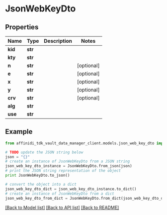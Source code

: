 # JsonWebKeyDto

## Properties

| Name    | Type    | Description | Notes      |
| ------- | ------- | ----------- | ---------- |
| **kid** | **str** |             |
| **kty** | **str** |             |
| **n**   | **str** |             | [optional] |
| **e**   | **str** |             | [optional] |
| **x**   | **str** |             | [optional] |
| **y**   | **str** |             | [optional] |
| **crv** | **str** |             | [optional] |
| **alg** | **str** |             |
| **use** | **str** |             |

## Example

```python
from affinidi_tdk_vault_data_manager_client.models.json_web_key_dto import JsonWebKeyDto

# TODO update the JSON string below
json = "{}"
# create an instance of JsonWebKeyDto from a JSON string
json_web_key_dto_instance = JsonWebKeyDto.from_json(json)
# print the JSON string representation of the object
print JsonWebKeyDto.to_json()

# convert the object into a dict
json_web_key_dto_dict = json_web_key_dto_instance.to_dict()
# create an instance of JsonWebKeyDto from a dict
json_web_key_dto_from_dict = JsonWebKeyDto.from_dict(json_web_key_dto_dict)
```

[[Back to Model list]](../README.md#documentation-for-models) [[Back to API list]](../README.md#documentation-for-api-endpoints) [[Back to README]](../README.md)

